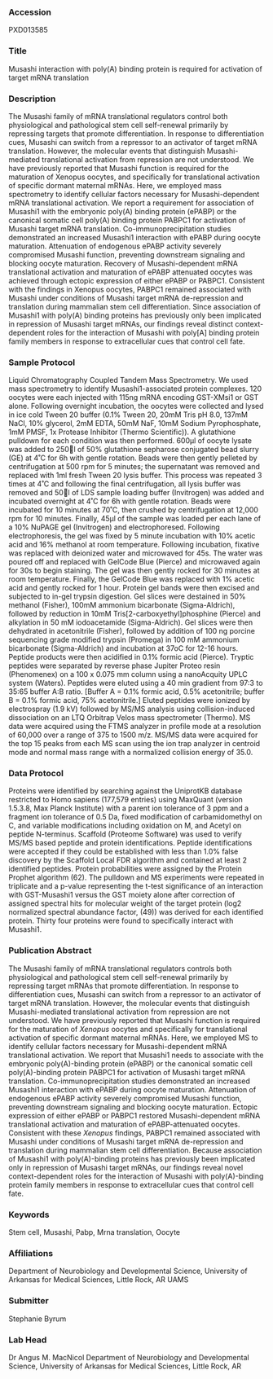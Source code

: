 ### Accession
PXD013585

### Title
Musashi interaction with poly(A) binding protein is required for activation of target mRNA translation

### Description
The Musashi family of mRNA translational regulators control both physiological and pathological stem cell self-renewal primarily by repressing targets that promote differentiation.  In response to differentiation cues, Musashi can switch from a repressor to an activator of target mRNA translation.  However, the molecular events that distinguish Musashi-mediated translational activation from repression are not understood.  We have previously reported that Musashi function is required for the maturation of Xenopus oocytes, and specifically for translational activation of specific dormant maternal mRNAs.  Here, we employed mass spectrometry to identify cellular factors necessary for Musashi-dependent mRNA translational activation.  We report a requirement for association of Musashi1 with the embryonic poly(A) binding protein (ePABP) or the canonical somatic cell poly(A) binding protein PABPC1 for activation of Musashi target mRNA translation.  Co-immunoprecipitation studies demonstrated an increased Musashi1 interaction with ePABP during oocyte maturation.  Attenuation of endogenous ePABP activity severely compromised Musashi function, preventing downstream signaling and blocking oocyte maturation.  Recovery of Musashi-dependent mRNA translational activation and maturation of ePABP attenuated oocytes was achieved through ectopic expression of either ePABP or PABPC1.  Consistent with the findings in Xenopus oocytes, PABPC1 remained associated with Musashi under conditions of Musashi target mRNA de-repression and translation during mammalian stem cell differentiation. Since association of Musashi1 with poly(A) binding proteins has previously only been implicated in repression of Musashi target mRNAs, our findings reveal distinct context-dependent roles for the interaction of Musashi with poly[A] binding protein family members in response to extracellular cues that control cell fate.

### Sample Protocol
Liquid Chromatography Coupled Tandem Mass Spectrometry. We used mass spectrometry to identify Musashi1-associated protein complexes. 120 oocytes were each injected with 115ng mRNA encoding GST-XMsi1 or GST alone. Following overnight incubation, the oocytes were collected and lysed in ice cold Tween 20 buffer (0.1% Tween 20, 20mM Tris pH 8.0, 137mM NaCl, 10% glycerol, 2mM EDTA, 50mM NaF, 10mM Sodium Pyrophosphate, 1mM PMSF, 1x Protease Inhibitor (Thermo Scientific)).  A glutathione pulldown for each condition was then performed.  600µl of oocyte lysate was added to 250l of 50% glutathione sepharose conjugated bead slurry (GE) at 4˚C for 6h with gentle rotation.  Beads were then gently pelleted by centrifugation at 500 rpm for 5 minutes; the supernatant was removed and replaced with 1ml fresh Tween 20 lysis buffer.  This process was repeated 3 times at 4˚C and following the final centrifugation, all lysis buffer was removed and 50l of LDS sample loading buffer (Invitrogen) was added and incubated overnight at 4˚C for 6h with gentle rotation. Beads were incubated for 10 minutes at 70˚C, then crushed by centrifugation at 12,000 rpm for 10 minutes. Finally, 45µl of the sample was loaded per each lane of a 10% NuPAGE gel (Invitrogen) and electrophoresed.  Following electrophoresis, the gel was fixed by 5 minute incubation with 10% acetic acid and 16% methanol at room temperature.  Following incubation, fixative was replaced with deionized water and microwaved for 45s.  The water was poured off and replaced with GelCode Blue (Pierce) and microwaved again for 30s to begin staining.  The gel was then gently rocked for 30 minutes at room temperature.  Finally, the GelCode Blue was replaced with 1% acetic acid and gently rocked for 1 hour.  Protein gel bands were then excised and subjected to in-gel trypsin digestion.  Gel slices were destained in 50% methanol (Fisher), 100mM ammonium bicarbonate (Sigma-Aldrich), followed by reduction in 10mM Tris[2-carboxyethyl]phosphine (Pierce) and alkylation in 50 mM iodoacetamide (Sigma-Aldrich).  Gel slices were then dehydrated in acetonitrile (Fisher), followed by addition of 100 ng porcine sequencing grade modified trypsin (Promega) in 100 mM ammonium bicarbonate (Sigma-Aldrich) and incubation at 37oC for 12-16 hours.  Peptide products were then acidified in 0.1% formic acid (Pierce).  Tryptic peptides were separated by reverse phase Jupiter Proteo resin (Phenomenex) on a 100 x 0.075 mm column using a nanoAcquity UPLC system (Waters).  Peptides were eluted using a 40 min gradient from 97:3 to 35:65 buffer A:B ratio. [Buffer A = 0.1% formic acid, 0.5% acetonitrile; buffer B = 0.1% formic acid, 75% acetonitrile.]  Eluted peptides were ionized by electrospray (1.9 kV) followed by MS/MS analysis using collision-induced dissociation on an LTQ Orbitrap Velos mass spectrometer (Thermo).  MS data were acquired using the FTMS analyzer in profile mode at a resolution of 60,000 over a range of 375 to 1500 m/z.  MS/MS data were acquired for the top 15 peaks from each MS scan using the ion trap analyzer in centroid mode and normal mass range with a normalized collision energy of 35.0.

### Data Protocol
Proteins were identified by searching against the UniprotKB database restricted to Homo sapiens (177,579 entries) using MaxQuant (version 1.5.3.8, Max Planck Institute) with a parent ion tolerance of 3 ppm and a fragment ion tolerance of 0.5 Da, fixed modification of carbamidomethyl on C, and variable modifications including oxidation on M, and Acetyl on peptide N-terminus.  Scaffold (Proteome Software) was used to verify MS/MS based peptide and protein identifications.  Peptide identifications were accepted if they could be established with less than 1.0% false discovery by the Scaffold Local FDR algorithm and contained at least 2 identified peptides.  Protein probabilities were assigned by the Protein Prophet algorithm (62).  The pulldown and MS experiments were repeated in triplicate and a p-value representing the t-test significance of an interaction with GST-Musashi1 versus the GST moiety alone after correction of assigned spectral hits for molecular weight of the target protein (log2 normalized spectral abundance factor, (49)) was derived for each identified protein.  Thirty four proteins were found to specifically interact with Musashi1.

### Publication Abstract
The Musashi family of mRNA translational regulators controls both physiological and pathological stem cell self-renewal primarily by repressing target mRNAs that promote differentiation. In response to differentiation cues, Musashi can switch from a repressor to an activator of target mRNA translation. However, the molecular events that distinguish Musashi-mediated translational activation from repression are not understood. We have previously reported that Musashi function is required for the maturation of <i>Xenopus</i> oocytes and specifically for translational activation of specific dormant maternal mRNAs. Here, we employed MS to identify cellular factors necessary for Musashi-dependent mRNA translational activation. We report that Musashi1 needs to associate with the embryonic poly(A)-binding protein (ePABP) or the canonical somatic cell poly(A)-binding protein PABPC1 for activation of Musashi target mRNA translation. Co-immunoprecipitation studies demonstrated an increased Musashi1 interaction with ePABP during oocyte maturation. Attenuation of endogenous ePABP activity severely compromised Musashi function, preventing downstream signaling and blocking oocyte maturation. Ectopic expression of either ePABP or PABPC1 restored Musashi-dependent mRNA translational activation and maturation of ePABP-attenuated oocytes. Consistent with these <i>Xenopus</i> findings, PABPC1 remained associated with Musashi under conditions of Musashi target mRNA de-repression and translation during mammalian stem cell differentiation. Because association of Musashi1 with poly(A)-binding proteins has previously been implicated only in repression of Musashi target mRNAs, our findings reveal novel context-dependent roles for the interaction of Musashi with poly(A)-binding protein family members in response to extracellular cues that control cell fate.

### Keywords
Stem cell, Musashi, Pabp, Mrna translation, Oocyte

### Affiliations
Department of Neurobiology and Developmental Science, University of Arkansas for Medical Sciences, Little Rock, AR
UAMS

### Submitter
Stephanie Byrum

### Lab Head
Dr Angus M. MacNicol
Department of Neurobiology and Developmental Science, University of Arkansas for Medical Sciences, Little Rock, AR


